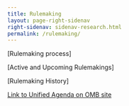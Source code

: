 ```yaml
---
title: Rulemaking
layout: page-right-sidenav
right-sidenav: sidenav-research.html
permalink: /rulemaking/
---
```


[Rulemaking process]

[Active and Upcoming Rulemakings] 

[Rulemaking History] 

[Link to Unified Agenda on OMB site](https://www.reginfo.gov/public/do/eAgendaMain?operation=OPERATION_GET_AGENCY_RULE_LIST&currentPub=true&agencyCode=&showStage=active&agencyCd=3014&csrf_token=4477D73C38800DD64CF55ADB1768D8D45A731BE31E15AB2A267391786B5743BB6B29078DCC57BFFFD1D816392F7FE84DBA51)

